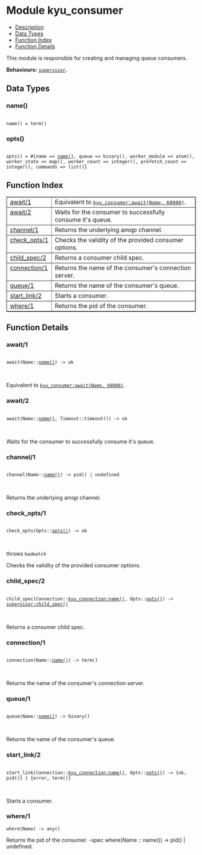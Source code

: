 

# Module kyu_consumer #
* [Description](#description)
* [Data Types](#types)
* [Function Index](#index)
* [Function Details](#functions)

This module is responsible for creating
and managing queue consumers.

__Behaviours:__ [`supervisor`](supervisor.md).

<a name="types"></a>

## Data Types ##




### <a name="type-name">name()</a> ###


<pre><code>
name() = term()
</code></pre>




### <a name="type-opts">opts()</a> ###


<pre><code>
opts() = #{name =&gt; <a href="#type-name">name()</a>, queue =&gt; binary(), worker_module =&gt; atom(), worker_state =&gt; map(), worker_count =&gt; integer(), prefetch_count =&gt; integer(), commands =&gt; list()}
</code></pre>

<a name="index"></a>

## Function Index ##


<table width="100%" border="1" cellspacing="0" cellpadding="2" summary="function index"><tr><td valign="top"><a href="#await-1">await/1</a></td><td>Equivalent to <a href="kyu_consumer.md#await-2"><tt>kyu_consumer:await(Name, 60000)</tt></a>.</td></tr><tr><td valign="top"><a href="#await-2">await/2</a></td><td>Waits for the consumer to successfully consume it's queue.</td></tr><tr><td valign="top"><a href="#channel-1">channel/1</a></td><td>Returns the underlying amqp channel.</td></tr><tr><td valign="top"><a href="#check_opts-1">check_opts/1</a></td><td>Checks the validity of the provided consumer options.</td></tr><tr><td valign="top"><a href="#child_spec-2">child_spec/2</a></td><td>Returns a consumer child spec.</td></tr><tr><td valign="top"><a href="#connection-1">connection/1</a></td><td>Returns the name of the consumer's connection server.</td></tr><tr><td valign="top"><a href="#queue-1">queue/1</a></td><td>Returns the name of the consumer's queue.</td></tr><tr><td valign="top"><a href="#start_link-2">start_link/2</a></td><td>Starts a consumer.</td></tr><tr><td valign="top"><a href="#where-1">where/1</a></td><td>Returns the pid of the consumer.</td></tr></table>


<a name="functions"></a>

## Function Details ##

<a name="await-1"></a>

### await/1 ###

<pre><code>
await(Name::<a href="#type-name">name()</a>) -&gt; ok
</code></pre>
<br />

Equivalent to [`kyu_consumer:await(Name, 60000)`](kyu_consumer.md#await-2).

<a name="await-2"></a>

### await/2 ###

<pre><code>
await(Name::<a href="#type-name">name()</a>, Timeout::timeout()) -&gt; ok
</code></pre>
<br />

Waits for the consumer to successfully consume it's queue.

<a name="channel-1"></a>

### channel/1 ###

<pre><code>
channel(Name::<a href="#type-name">name()</a>) -&gt; pid() | undefined
</code></pre>
<br />

Returns the underlying amqp channel.

<a name="check_opts-1"></a>

### check_opts/1 ###

<pre><code>
check_opts(Opts::<a href="#type-opts">opts()</a>) -&gt; ok
</code></pre>
<br />

throws `badmatch`

Checks the validity of the provided consumer options.

<a name="child_spec-2"></a>

### child_spec/2 ###

<pre><code>
child_spec(Connection::<a href="kyu_connection.md#type-name">kyu_connection:name()</a>, Opts::<a href="#type-opts">opts()</a>) -&gt; <a href="supervisor.md#type-child_spec">supervisor:child_spec()</a>
</code></pre>
<br />

Returns a consumer child spec.

<a name="connection-1"></a>

### connection/1 ###

<pre><code>
connection(Name::<a href="#type-name">name()</a>) -&gt; term()
</code></pre>
<br />

Returns the name of the consumer's connection server.

<a name="queue-1"></a>

### queue/1 ###

<pre><code>
queue(Name::<a href="#type-name">name()</a>) -&gt; binary()
</code></pre>
<br />

Returns the name of the consumer's queue.

<a name="start_link-2"></a>

### start_link/2 ###

<pre><code>
start_link(Connection::<a href="kyu_connection.md#type-name">kyu_connection:name()</a>, Opts::<a href="#type-opts">opts()</a>) -&gt; {ok, pid()} | {error, term()}
</code></pre>
<br />

Starts a consumer.

<a name="where-1"></a>

### where/1 ###

`where(Name) -> any()`

Returns the pid of the consumer.
-spec where(Name :: name()) -> pid() | undefined.

